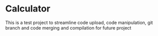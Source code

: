 # Calculator
This is a test project to streamline code upload, code manipulation, git branch and code merging and compilation for future project 
